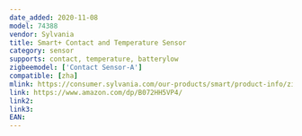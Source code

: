 ```yaml
---
date_added: 2020-11-08
model: 74388 
vendor: Sylvania
title: Smart+ Contact and Temperature Sensor
category: sensor
supports: contact, temperature, batterylow
zigbeemodel: ['Contact Sensor-A']
compatible: [zha]
mlink: https://consumer.sylvania.com/our-products/smart/product-info/zigbee/sylvania-smart-zigbee-contact-and-temperature-sensor/index.jsp
link: https://www.amazon.com/dp/B072HH5VP4/
link2: 
link3: 
EAN: 
---
```

